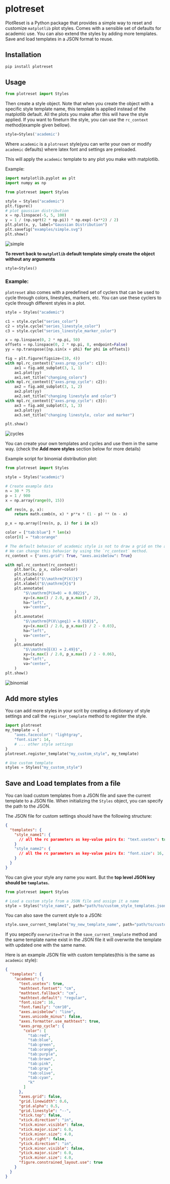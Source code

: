 # plotreset
PlotReset is a Python package that provides a simple way to reset and customize `matplotlib` plot styles. Comes with a sensible set of defaults for academic use. You can also extend the styles by adding more templates. Save and load templates in a JSON format to reuse.

## Installation
```bash
pip install plotreset
```
## Usage
```python
from plotreset import Styles
```
Then create a style object. Note that when you create the object with a specific style template name, this template is applied instead of the matplotlib default. All the plots you make after this will have the style applied. If you want to fineturn the style, you can use the `rc_context` method(example given bellow).

```python
style=Styles('academic')
```
Where `academic` is a `plotreset` style(you can write your own or modify `academic` defaults) where latex font and settings are preloaded.

This will apply the `academic` template to any plot you make with matplotlib.

Example:
```python
import matplotlib.pyplot as plt
import numpy as np

from plotreset import Styles

style = Styles("academic")
plt.figure()
# plot gaussian distribution
x = np.linspace(-5, 5, 100)
y = 1 / (np.sqrt(2 * np.pi)) * np.exp(-(x**2) / 2)
plt.plot(x, y, label="Gaussian Distribution")
plt.savefig("examples/simple.svg")
plt.show()

```
<img src="https://raw.githubusercontent.com/anoopkcn/plotreset/refs/heads/main/examples/simple.svg" alt="simple" role="img">


**To revert back to `matplotlib` default template simply create the object without any arguments**

```python
style=Styles()
```

### Example:
`plotreset` also comes with a predefined set of cyclers that can be used to cycle through colors, linestyles, markers, etc. You can use these cyclers to cycle through different styles in a plot.

```python
style = Styles("academic")

c1 = style.cycle("series_color")
c2 = style.cycle("series_linestyle_color")
c3 = style.cycle("series_linestyle_marker_color")

x = np.linspace(0, 2 * np.pi, 50)
offsets = np.linspace(0, 2 * np.pi, 8, endpoint=False)
yy = np.transpose([np.sin(x + phi) for phi in offsets])

fig = plt.figure(figsize=(10, 4))
with mpl.rc_context({"axes.prop_cycle": c1}):
    ax1 = fig.add_subplot(3, 1, 1)
    ax1.plot(yy)
    ax1.set_title("changing_colors")
with mpl.rc_context({"axes.prop_cycle": c2}):
    ax2 = fig.add_subplot(3, 1, 2)
    ax2.plot(yy)
    ax2.set_title("changing linestyle and color")
with mpl.rc_context({"axes.prop_cycle": c3}):
    ax3 = fig.add_subplot(3, 1, 3)
    ax3.plot(yy)
    ax3.set_title("changing linestyle, color and marker")

plt.show()
```
<img src="https://raw.githubusercontent.com/anoopkcn/plotreset/refs/heads/main/examples/cycles.svg" alt="cycles" role="img">

You can create your own templates and cycles and use them in the same way. (check the **Add more styles** section below for more details)

Example script for binomial distribution plot:

```python
from plotreset import Styles

style = Styles("academic")

# Create example data
n = 30 * 75
p = 1 / 900
x = np.array(range(0, 15))

def res(n, p, x):
    return math.comb(n, x) * p**x * (1 - p) ** (n - x)

p_x = np.array([res(n, p, i) for i in x])

color = ["tab:blue"] * len(x)
color[0] = "tab:orange"

# The default behavior of academic style is not to draw a grid on the axes.
# We can change this behavior by using the `rc_context` method.
rc_context = {"axes.grid": True, "axes.axisbelow": True}

with mpl.rc_context(rc_context):
    plt.bar(x, p_x, color=color)
    plt.xticks(x)
    plt.ylabel("$\\mathrm{P(X)}$")
    plt.xlabel("$\\mathrm{X}$")
    plt.annotate(
        "$\\mathrm{P(X=0) = 0.082}$",
        xy=(x.max() / 2.0, p_x.max() / 2),
        ha="left",
        va="center",
    )
    plt.annotate(
        "$\\mathrm{P(X\\geq1) = 0.918}$",
        xy=(x.max() / 2.0, p_x.max() / 2 - 0.03),
        ha="left",
        va="center",
    )
    plt.annotate(
        "$\\mathrm{E(X) = 2.49}$",
        xy=(x.max() / 2.0, p_x.max() / 2 - 0.06),
        ha="left",
        va="center",
    )
plt.show()
```
<img src="https://raw.githubusercontent.com/anoopkcn/plotreset/refs/heads/main/examples/binomial.svg" alt="binomial" role="img">

## Add more styles

You can add more styles in your scrit by creating a dictionary of style settings and call the `register_template` method to register the style.

```python
import plotreset
my_template = {
    "axes.facecolor": "lightgray",
    "font.size": 14,
    # ... other style settings
}
plotreset.register_template("my_custom_style", my_template)

# Use custom template
styles = Styles("my_custom_style")
```

## Save and Load templates from a file

You can load custom templates from a JSON file and save the current template to a JSON file. When initializing the `Styles` object, you can specify the path to the JSON.

The JSON file for custom settings should have the following structure:
```json
{
  "templates": {
    "style_name1": {
      // all the rc parameters as key-value pairs Ex: "text.usetex": true
    }
    "style_name2": {
      // all the rc parameters as key-value pairs Ex: "font.size": 16,
    }
  }
}
```
You can give your style any name you want. But the **top level JSON key should be `templates`.**

```python
from plotreset import Styles

# Load a custom style from a JSON file and assign it a name
style = Styles("style_name1", path="path/to/custom_style_templates.json")
```

You can also save the current style to a JSON:
```python
style.save_current_template("my_new_template_name", path="path/to/custom_style_templates.json")
```
If you sepecify `overwrite=True` in the `save_current_template` method and the same template name exist in the JSON file it will overwrite the template with updated one with the same name.

Here is an example JSON file with custom templates(this is the same as `academic` style):
```json
{
  "templates": {
    "academic": {
      "text.usetex": true,
      "mathtext.fontset": "cm",
      "mathtext.fallback": "cm",
      "mathtext.default": "regular",
      "font.size": 16,
      "font.family": "cmr10",
      "axes.axisbelow": "line",
      "axes.unicode_minus": false,
      "axes.formatter.use_mathtext": true,
      "axes.prop_cycle": {
        "color": [
          "tab:red",
          "tab:blue",
          "tab:green",
          "tab:orange",
          "tab:purple",
          "tab:brown",
          "tab:pink",
          "tab:gray",
          "tab:olive",
          "tab:cyan",
          "k"
        ]
      },
      "axes.grid": false,
      "grid.linewidth": 0.6,
      "grid.alpha": 0.5,
      "grid.linestyle": "--",
      "xtick.top": false,
      "xtick.direction": "in",
      "xtick.minor.visible": false,
      "xtick.major.size": 6.0,
      "xtick.minor.size": 4.0,
      "ytick.right": false,
      "ytick.direction": "in",
      "ytick.minor.visible": false,
      "ytick.major.size": 6.0,
      "ytick.minor.size": 4.0,
      "figure.constrained_layout.use": true
    }
  }
}
```
